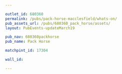 ```yaml
---

outlet_id: 680360
permalink: /pubs/pack-horse-macclesfield/whats-on/
pub_assets_url: /pubs/680360_pack_horse/assets/
layout: PubEvents-updateMarch19

pub_nav: 680360packhorse
pub_name: Pack Horse

matchpint_id: 17304

wall_id:

---
```

	
<!-- Looking for Live Sport? If it's on Sky Sports, its on our screens - See our fixture list below -->